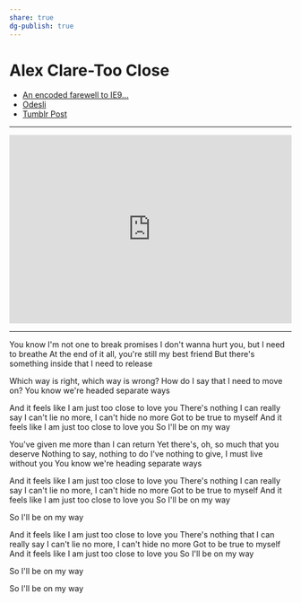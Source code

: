 ```yaml
---
share: true
dg-publish: true
---
```

# Alex Clare-Too Close

- [An encoded farewell to IE9...](https://youtu.be/GFE4rkSaKOY)
- [Odesli](https://song.link/i/1443129077)
- [Tumblr Post](https://www.tumblr.com/blog/view/asphaltapostle/686981600784842753)

---

<div style="max-width:100%;"><div style="position:relative;padding-bottom:calc(56.25% + 52px);height: 0;"><iframe style="position:absolute;top:0;left:0;" width="100%" height="100%" src="https://odesli.co/embed/?url=https%3A%2F%2Fsong.link%2Fi%2F1443129077&theme=light" frameborder="0" allowfullscreen sandbox="allow-same-origin allow-scripts allow-presentation allow-popups allow-popups-to-escape-sandbox" allow="clipboard-read; clipboard-write"></iframe></div></div>

---
You know I'm not one to break promises
I don't wanna hurt you, but I need to breathe
At the end of it all, you're still my best friend
But there's something inside that I need to release

Which way is right, which way is wrong?
How do I say that I need to move on?
You know we're headed separate ways

And it feels like I am just too close to love you
There's nothing I can really say
I can't lie no more, I can't hide no more
Got to be true to myself
And it feels like I am just too close to love you
So I'll be on my way

You've given me more than I can return
Yet there's, oh, so much that you deserve
Nothing to say, nothing to do
I've nothing to give, I must live without you
You know we're heading separate ways

And it feels like I am just too close to love you
There's nothing I can really say
I can't lie no more, I can't hide no more
Got to be true to myself
And it feels like I am just too close to love you
So I'll be on my way

So I'll be on my way

And it feels like I am just too close to love you
There's nothing that I can really say
I can't lie no more, I can't hide no more
Got to be true to myself
And it feels like I am just too close to love you
So I'll be on my way

So I'll be on my way

So I'll be on my way